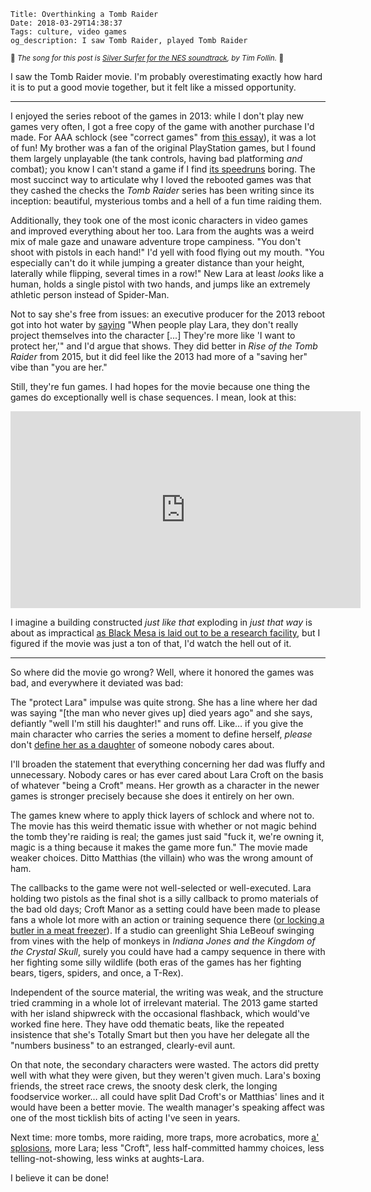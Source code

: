     Title: Overthinking a Tomb Raider
    Date: 2018-03-29T14:38:37
    Tags: culture, video games
    og_description: I saw Tomb Raider, played Tomb Raider

<small>🎵 <em>The song for this post is <a
href="https://www.youtube.com/watch?v=ZQlLl2j5THQ">Silver Surfer for the NES
soundtrack</a>, by Tim Follin.</em> 🎵</small>

I saw the Tomb Raider movie. I'm probably overestimating exactly how hard it is
to put a good movie together, but it felt like a missed opportunity.

---

I enjoyed the series reboot of the games in 2013: while I don't play new games
very often, I got a free copy of the game with another purchase I'd made. For
AAA schlock (see "correct games" from [this essay][5]), it was a lot of fun! My
brother was a fan of the original PlayStation games, but I found them largely
unplayable (the tank controls, having bad platforming _and_ combat); you know I
can't stand a game if I find [its speedruns][6] boring. The most succinct way to
articulate why I loved the rebooted games was that they cashed the
checks the _Tomb Raider_ series has been writing since its inception: beautiful,
mysterious tombs and a hell of a fun time raiding them.

Additionally, they took one of the most iconic characters in video games 
and improved everything about her too. Lara from the aughts was a weird mix of
male gaze and unaware adventure trope campiness. "You don't shoot with pistols
in each hand!" I'd yell with food flying out my mouth. "You especially can't do
it while jumping a greater distance than your height, laterally while flipping,
several times in a row!" New Lara at least _looks_ like a human, holds a single
pistol with two hands, and jumps like an extremely athletic person instead of
Spider-Man.

Not to say she's free from issues: an executive producer for the 2013 reboot
got into hot water by [saying][1] "When people play Lara, they don't really
project themselves into the character [...] They're more like 'I want to protect
her,'" and I'd argue that shows. They did better in _Rise of the Tomb Raider_
from 2015, but it did feel like the 2013 had more of a "saving her" vibe than
"you are her."

Still, they're fun games. I had hopes for the movie because one thing the games
do exceptionally well is chase sequences. I mean, look at this:

<iframe width="560" height="315"
src="https://www.youtube-nocookie.com/embed/bhBf4kekC9M?rel=0" frameborder="0"
allow="autoplay; encrypted-media" allowfullscreen></iframe>

I imagine a building constructed _just like that_ exploding in _just that way_ is
about as impractical [as Black Mesa is laid out to be a research facility][3],
but I figured if the movie was just a ton of that, I'd watch the hell out of it.

---

So where did the movie go wrong? Well, where it honored the games was bad,
and everywhere it deviated was bad:

The "protect Lara" impulse was quite strong. She has a line where her dad was
saying "[the man who never gives up] died years ago" and she says, defiantly
"well I'm still his daughter!" and runs off. Like… if you give the main
character who carries the series a moment to define herself, _please_
don't [define her as a daughter][2] of someone nobody cares about.

I'll broaden the statement that everything concerning her dad was fluffy and
unnecessary. Nobody cares or has ever cared about Lara Croft on the basis of
whatever "being a Croft" means. Her growth as a character in the newer games is
stronger precisely because she does it entirely on her own.

The games knew where to apply thick layers of schlock and where not to. The
movie has this weird thematic issue with whether or not magic behind the tomb
they're raiding is real; the games just said "fuck it, we're owning it, magic is a
thing because it makes the game more fun." The movie made weaker choices. Ditto
Matthias (the villain) who was the wrong amount of ham.

The callbacks to the game were not well-selected or well-executed. Lara holding
two pistols as the final shot is a silly callback to promo materials of the bad
old days; Croft Manor as a setting could have been made to please fans a whole
lot more with an action or training sequence there ([or locking a butler in a
meat freezer][7]). If a studio can greenlight Shia LeBeouf swinging from vines with the
help of monkeys in _Indiana Jones and the Kingdom of the Crystal Skull_, surely
you could have had a campy sequence in there with her fighting some silly
wildlife (both eras of the games has her fighting bears, tigers,
spiders, and once, a T-Rex).

Independent of the source material, the writing was weak, and the structure
tried cramming in a whole lot of irrelevant material. The 2013 game started
with her island shipwreck with the occasional flashback, which would've worked fine
here. They have odd thematic beats, like the repeated insistence that she's
Totally Smart but then you have her delegate all the "numbers business" to an
estranged, clearly-evil aunt.

On that note, the secondary characters were wasted. The actors did pretty well
with what they were given, but they weren't given much. Lara's boxing friends,
the street race crews, the snooty desk clerk, the longing foodservice worker…
all could have split Dad Croft's or Matthias' lines and it would have been a
better movie. The wealth manager's speaking affect was one of the most ticklish
bits of acting I've seen in years.

Next time: more tombs, more raiding, more traps, more acrobatics, more
[a' splosions][4], more Lara; less "Croft", less half-committed hammy choices,
less telling-not-showing, less winks at aughts-Lara.

I believe it can be done!

   [1]: https://kotaku.com/5917400/youll-want-to-protect-the-new-less-curvy-lara-croft
   [2]: https://www.youtube.com/watch?v=-Bc0mG5omTo
   [3]: http://www.accursedfarms.com/forums/viewtopic.php?p=53652
   [4]: http://tvtropes.org/pmwiki/pmwiki.php/Main/StuffBlowingUp
   [5]: https://plus.google.com/+DanielCookGameDesign/posts/W3ys5fKnz5t
   [6]: https://www.youtube.com/watch?v=g8D96y_tn2A
   [7]: https://www.youtube.com/watch?v=UxT8ie751rs
